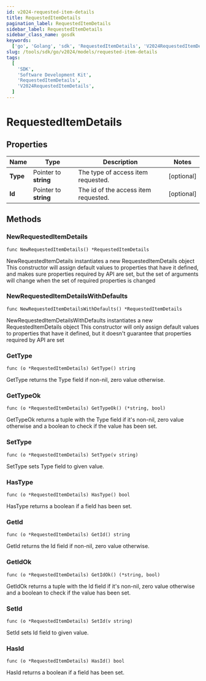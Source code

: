 ```yaml
---
id: v2024-requested-item-details
title: RequestedItemDetails
pagination_label: RequestedItemDetails
sidebar_label: RequestedItemDetails
sidebar_class_name: gosdk
keywords:
  ['go', 'Golang', 'sdk', 'RequestedItemDetails', 'V2024RequestedItemDetails']
slug: /tools/sdk/go/v2024/models/requested-item-details
tags:
  [
    'SDK',
    'Software Development Kit',
    'RequestedItemDetails',
    'V2024RequestedItemDetails',
  ]
---
```


# RequestedItemDetails

## Properties

| Name | Type | Description | Notes |
| --- | --- | --- | --- |
| **Type** | Pointer to **string** | The type of access item requested. | [optional] |
| **Id** | Pointer to **string** | The id of the access item requested. | [optional] |

## Methods

### NewRequestedItemDetails

`func NewRequestedItemDetails() *RequestedItemDetails`

NewRequestedItemDetails instantiates a new RequestedItemDetails object This constructor will assign default values to properties that have it defined, and makes sure properties required by API are set, but the set of arguments will change when the set of required properties is changed

### NewRequestedItemDetailsWithDefaults

`func NewRequestedItemDetailsWithDefaults() *RequestedItemDetails`

NewRequestedItemDetailsWithDefaults instantiates a new RequestedItemDetails object This constructor will only assign default values to properties that have it defined, but it doesn't guarantee that properties required by API are set

### GetType

`func (o *RequestedItemDetails) GetType() string`

GetType returns the Type field if non-nil, zero value otherwise.

### GetTypeOk

`func (o *RequestedItemDetails) GetTypeOk() (*string, bool)`

GetTypeOk returns a tuple with the Type field if it's non-nil, zero value otherwise and a boolean to check if the value has been set.

### SetType

`func (o *RequestedItemDetails) SetType(v string)`

SetType sets Type field to given value.

### HasType

`func (o *RequestedItemDetails) HasType() bool`

HasType returns a boolean if a field has been set.

### GetId

`func (o *RequestedItemDetails) GetId() string`

GetId returns the Id field if non-nil, zero value otherwise.

### GetIdOk

`func (o *RequestedItemDetails) GetIdOk() (*string, bool)`

GetIdOk returns a tuple with the Id field if it's non-nil, zero value otherwise and a boolean to check if the value has been set.

### SetId

`func (o *RequestedItemDetails) SetId(v string)`

SetId sets Id field to given value.

### HasId

`func (o *RequestedItemDetails) HasId() bool`

HasId returns a boolean if a field has been set.
